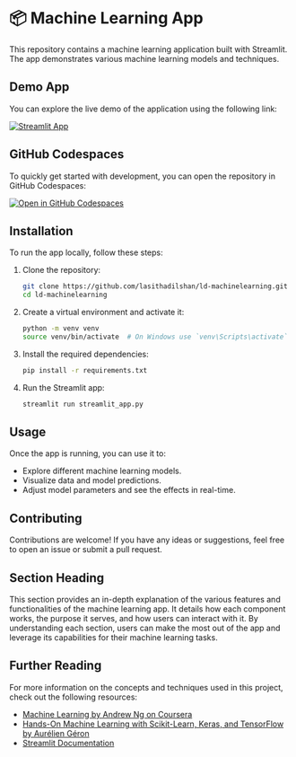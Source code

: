 # 📦 Machine Learning App

This repository contains a machine learning application built with Streamlit. The app demonstrates various machine learning models and techniques. 

## Demo App

You can explore the live demo of the application using the following link:

[![Streamlit App](https://static.streamlit.io/badges/streamlit_badge_black_white.svg)](https://ld-machinelearning.streamlit.app/)

## GitHub Codespaces

To quickly get started with development, you can open the repository in GitHub Codespaces:

[![Open in GitHub Codespaces](https://github.com/codespaces/badge.svg)](https://codespaces.new/streamlit/ld-machinelearning?quickstart=1)

## Installation

To run the app locally, follow these steps:

1. Clone the repository:
   ```bash
   git clone https://github.com/lasithadilshan/ld-machinelearning.git
   cd ld-machinelearning
   ```

2. Create a virtual environment and activate it:
   ```bash
   python -m venv venv
   source venv/bin/activate  # On Windows use `venv\Scripts\activate`
   ```

3. Install the required dependencies:
   ```bash
   pip install -r requirements.txt
   ```

4. Run the Streamlit app:
   ```bash
   streamlit run streamlit_app.py
   ```

## Usage

Once the app is running, you can use it to:

- Explore different machine learning models.
- Visualize data and model predictions.
- Adjust model parameters and see the effects in real-time.

## Contributing

Contributions are welcome! If you have any ideas or suggestions, feel free to open an issue or submit a pull request.

## Section Heading

This section provides an in-depth explanation of the various features and functionalities of the machine learning app. It details how each component works, the purpose it serves, and how users can interact with it. By understanding each section, users can make the most out of the app and leverage its capabilities for their machine learning tasks.

## Further Reading

For more information on the concepts and techniques used in this project, check out the following resources:

- [Machine Learning by Andrew Ng on Coursera](https://www.coursera.org/learn/machine-learning)
- [Hands-On Machine Learning with Scikit-Learn, Keras, and TensorFlow by Aurélien Géron](https://www.oreilly.com/library/view/hands-on-machine-learning/9781492032632/)
- [Streamlit Documentation](https://docs.streamlit.io/en/stable/)
